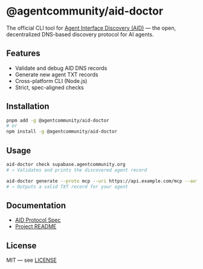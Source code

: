 # @agentcommunity/aid-doctor

The official CLI tool for [Agent Interface Discovery (AID)](https://aid.agentcommunity.org) — the open, decentralized DNS-based discovery protocol for AI agents.

## Features

- Validate and debug AID DNS records
- Generate new agent TXT records
- Cross-platform CLI (Node.js)
- Strict, spec-aligned checks

## Installation

```bash
pnpm add -g @agentcommunity/aid-doctor
# or
npm install -g @agentcommunity/aid-doctor
```

## Usage

```bash
aid-doctor check supabase.agentcommunity.org
# → Validates and prints the discovered agent record

aid-doctor generate --proto mcp --uri https://api.example.com/mcp --auth pat
# → Outputs a valid TXT record for your agent
```

## Documentation

- [AID Protocol Spec](https://github.com/agent-community/agent-interface-discovery/blob/main/packages/docs/specification.md)
- [Project README](https://github.com/agent-community/agent-interface-discovery#readme)

## License

MIT — see [LICENSE](../../LICENSE)
